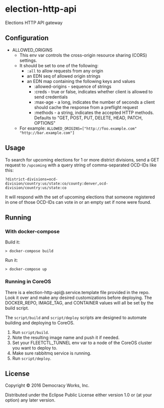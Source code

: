 # election-http-api

Elections HTTP API gateway

## Configuration

* ALLOWED_ORIGINS
    * This env var controls the cross-origin resource sharing (CORS) settings.
    * It should be set to one of the following:
        * `:all` to allow requests from any origin
        * an EDN seq of allowed origin strings
        * an EDN map containing the following keys and values
            * :allowed-origins - sequence of strings
            * :creds - true or false, indicates whether client is allowed to send credentials
            * :max-age - a long, indicates the number of seconds a client should cache the response from a preflight request
            * :methods - a string, indicates the accepted HTTP methods.  Defaults to "GET, POST, PUT, DELETE, HEAD, PATCH, OPTIONS"
    * For example: `ALLOWED_ORIGINS=["http://foo.example.com" "http://bar.example.com"]`

## Usage

To search for upcoming elections for 1 or more district divisions, send a GET
request to `/upcoming` with a query string of comma-separated OCD-IDs like this:

`?district-divisions=ocd-division/country:us/state:co/county:denver,ocd-division/country:us/state:co`

It will respond with the set of upcoming elections that someone registered in
one of those OCD-IDs can vote in or an empty set if none were found.

## Running

### With docker-compose

Build it:

```
> docker-compose build
```

Run it:

```
> docker-compose up
```

### Running in CoreOS

There is a election-http-api@.service.template file provided in the repo. Look
it over and make any desired customizations before deploying. The
DOCKER_REPO, IMAGE_TAG, and CONTAINER values will all be set by the
build script.

The `script/build` and `script/deploy` scripts are designed to
automate building and deploying to CoreOS.

1. Run `script/build`.
1. Note the resulting image name and push it if needed.
1. Set your FLEETCTL_TUNNEL env var to a node of the CoreOS cluster
   you want to deploy to.
1. Make sure rabbitmq service is running.
1. Run `script/deploy`.

## License

Copyright © 2016 Democracy Works, Inc.

Distributed under the Eclipse Public License either version 1.0 or (at
your option) any later version.
